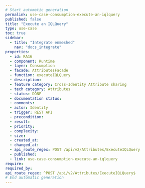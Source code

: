 ```yaml
---
# Start automatic generation
permalink: use-case-consumption-execute-an-iqlquery
published: false
title: "Execute an IQLQuery"
type: use-case
toc: true
sidebar:
  - title: "Integrate enmeshed"
    nav: "docs_integrate"
properties:
  - id: RA16
  - component: Runtime
  - layer: Consumption
  - facade: AttributesFacade
  - function: executeIQLQuery
  - description:
  - feature category: Cross-Identity Attribute sharing
  - tech category: Attributes
  - status: DONE
  - documentation status:
  - comments:
  - actor: Identity
  - trigger: REST API
  - precondition:
  - result:
  - priority:
  - complexity:
  - size:
  - created_at:
  - changed_at:
  - api_route_regex: POST /api/v2/Attributes/ExecuteIQLQuery
  - published:
  - link: use-case-consumption-execute-an-iqlquery
require:
required_by:
api_route_regex: ^POST /api/v2/Attributes/ExecuteIQLQuery$
# End automatic generation
---
```

